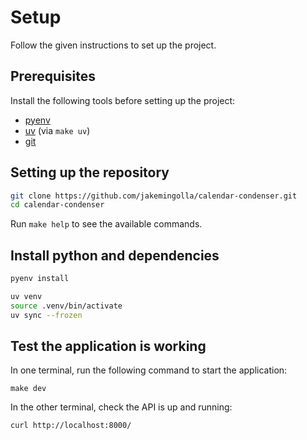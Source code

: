 # Setup

Follow the given instructions to set up the project.

## Prerequisites

Install the following tools before setting up the project:

- [pyenv]
- [uv] (via `make uv`)
- [git]

## Setting up the repository
```bash
git clone https://github.com/jakemingolla/calendar-condenser.git
cd calendar-condenser
```

Run `make help` to see the available commands.

## Install python and dependencies
```bash
pyenv install
```

```bash
uv venv
source .venv/bin/activate
uv sync --frozen
```

## Test the application is working

In one terminal, run the following command to start the application:
```
make dev
```

In the other terminal, check the API is up and running:
```bash
curl http://localhost:8000/
```

<!-- References -->
[pyenv]: https://github.com/pyenv/pyenv
[uv]: https://github.com/astral-sh/uv
[git]: https://git-scm.com/

